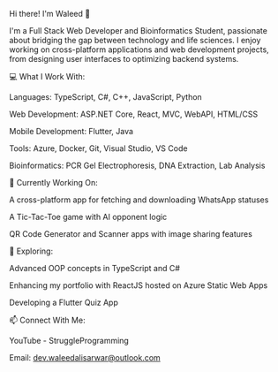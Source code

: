 Hi there! I'm Waleed 👋

I'm a Full Stack Web Developer and Bioinformatics Student, passionate about bridging the gap between technology and life sciences. I enjoy working on cross-platform applications and web development projects, from designing user interfaces to optimizing backend systems.

💻 What I Work With:

Languages: TypeScript, C#, C++, JavaScript, Python

Web Development: ASP.NET Core, React, MVC, WebAPI, HTML/CSS

Mobile Development: Flutter, Java

Tools: Azure, Docker, Git, Visual Studio, VS Code

Bioinformatics: PCR Gel Electrophoresis, DNA Extraction, Lab Analysis


🔭 Currently Working On:

A cross-platform app for fetching and downloading WhatsApp statuses

A Tic-Tac-Toe game with AI opponent logic

QR Code Generator and Scanner apps with image sharing features


🌱 Exploring:

Advanced OOP concepts in TypeScript and C#

Enhancing my portfolio with ReactJS hosted on Azure Static Web Apps

Developing a Flutter Quiz App


📫 Connect With Me:

YouTube - StruggleProgramming

Email: dev.waleedalisarwar@outlook.com


